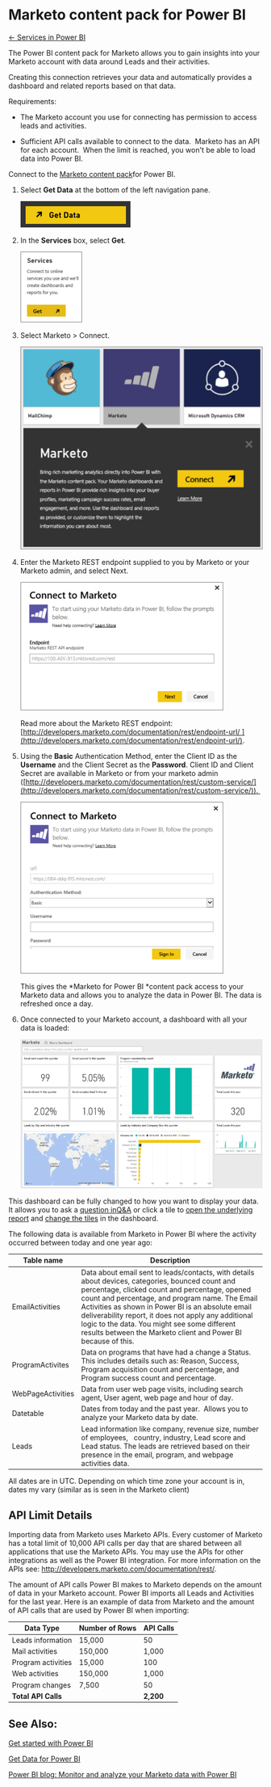 ﻿<properties 
   pageTitle="Marketo content pack for Power BI"
   description="Marketo content pack for Power BI"
   services="powerbi" 
   documentationCenter="" 
   authors="v-anpasi" 
   manager="mblythe" 
   editor=""
   tags=""/>
 
<tags
   ms.service="powerbi"
   ms.devlang="NA"
   ms.topic="article"
   ms.tgt_pltfrm="NA"
   ms.workload="powerbi"
   ms.date="09/28/2015"
   ms.author="v-anpasi"/>
# Marketo content pack for Power BI

[← Services in Power BI](https://support.powerbi.com/knowledgebase/topics/88770-services-in-power-bi)

﻿The Power BI content pack for Marketo allows you to gain insights into your Marketo account with data around Leads and their activities.

 Creating this connection retrieves your data and automatically provides a dashboard and related reports based on that data. 

Requirements:

-   The Marketo account you use for connecting has permission to access leads and activities.

-   Sufficient API calls available to connect to the data.  Marketo has an API for each account.  When the limit is reached, you won't be able to load data into Power BI. 

Connect to the [Marketo content pack](https://app.powerbi.com/getdata/services/marketo)for Power BI.


1.  Select **Get Data** at the bottom of the left navigation pane.

    ![](media/powerbi-content-pack-marketo/PBI_GetData.png)

2.  In the **Services** box, select **Get**.

    ![](media/powerbi-content-pack-marketo/PBI_GetServices.png) 

3.  Select Marketo \> Connect.

    ![](media/powerbi-content-pack-marketo/PBI_GetMarketoDescriptn.png)

4.  Enter the Marketo REST endpoint supplied to you by Marketo or your Marketo admin, and select Next.

    ![](media/powerbi-content-pack-marketo/PBI_MarketoConnect.png)

    Read more about the Marketo REST endpoint: [http://developers.marketo.com/documentation/rest/endpoint-url/ ](http://developers.marketo.com/documentation/rest/endpoint-url/).


5.  Using the **Basic** Authentication Method, enter the Client ID as the **Username** and the Client Secret as the **Password**. Client ID and Client Secret are available in Marketo or from your marketo admin ([http://developers.marketo.com/documentation/rest/custom-service/](http://developers.marketo.com/documentation/rest/custom-service/)). 

    ![](media/powerbi-content-pack-marketo/PBI_MarketoSignIn.png)

    This gives the *Marketo for Power BI *content pack access to your Marketo data and allows you to analyze the data in Power BI. The data is refreshed once a day.

6.  Once connected to your Marketo account, a dashboard with all your data is loaded:

    ![](media/powerbi-content-pack-marketo/PBI_MarketoDash.png)

This dashboard can be fully changed to how you want to display your data. It allows you to ask a [question in](http://support.powerbi.com/knowledgebase/articles/474566-q-a-in-power-bi)[Q&A](http://support.powerbi.com/knowledgebase/articles/474566-q-a-in-power-bi) or click a tile to [open the underlying report](http://support.powerbi.com/knowledgebase/articles/425669-when-you-click-a-tile-in-a-dashboard) and [c](http://support.powerbi.com/knowledgebase/articles/424878-edit-a-tile-resize-move-rename-delete)[](http://support.powerbi.com/knowledgebase/articles/424878-edit-a-tile-resize-move-rename-delete)[hange the tiles](http://support.powerbi.com/knowledgebase/articles/424878-edit-a-tile-resize-move-rename-delete) in the dashboard.


The following data is available from Marketo in Power BI where the activity occurred between today and one year ago:


|Table name|Description|
|---|---|
|EmailActivities|Data about email sent to leads/contacts, with details about devices, categories, bounced count and percentage, clicked count and percentage, opened count and percentage, and program name. The Email Activities as shown in Power BI is an absolute email deliverability report, it does not apply any additional logic to the data. You might see some different results between the Marketo client and Power BI because of this.|
|ProgramActivites|Data on programs that have had a change a Status. This includes details such as: Reason, Success, Program acquisition count and percentage, and Program success count and percentage.|
|WebPageActivities|Data from user web page visits, including search agent, User agent, web page and hour of day.|
|Datetable|Dates from today and the past year.  Allows you to analyze your Marketo data by date.|
|Leads|Lead information like company, revenue size, number of employees,   country, industry, Lead score and Lead status. The leads are retrieved based on their presence in the email, program, and webpage activities data.|

All dates are in UTC. Depending on which time zone your account is in, dates my vary (similar as is seen in the Marketo client)

## API Limit Details

Importing data from Marketo uses Marketo APIs. Every customer of Marketo has a total limit of 10,000 API calls per day that are shared between all applications that use the Marketo APIs. You may use the APIs for other integrations as well as the Power BI integration. For more information on the APIs see: <http://developers.marketo.com/documentation/rest/>.

The amount of API calls Power BI makes to Marketo depends on the amount of data in your Marketo account. Power BI imports all Leads and Activities for the last year. Here is an example of data from Marketo and the amount of API calls that are used by Power BI when importing:


|Data Type|Number of Rows|API Calls|
|---|---|---|
|Leads information|15,000|50|
|Mail activities|150,000|1,000|
|Program activities|15,000|100|
|Web activities|150,000|1,000|
|Program changes|7,500|50|
|**Total API Calls**||**2,200**|

## See Also:

[Get started with Power BI](http://support.powerbi.com/knowledgebase/articles/430814-get-started-with-power-bi)

[Get Data for Power BI](http://support.powerbi.com/knowledgebase/articles/434354-get-data)

[Power BI blog: Monitor and analyze your Marketo data with Power BI](http://blogs.msdn.com/b/powerbi/archive/2015/03/19/monitor-and-analyze-your-marketo-data-with-power-bi.aspx)




 

